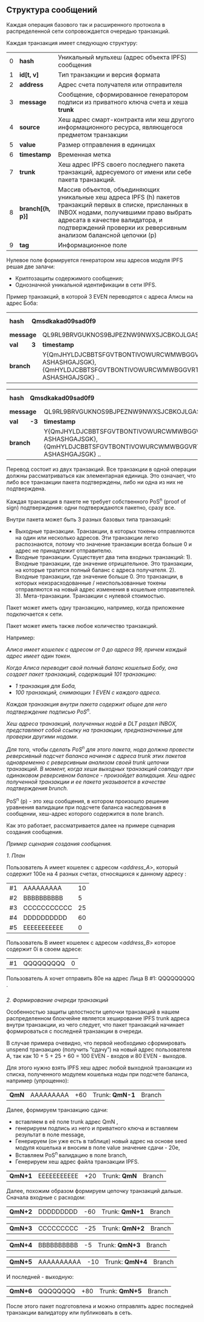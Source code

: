 ## Структура сообщений 

Каждая операция базового так и расширенного протокола в распределенной сети сопровождается очередью транзакций. 

Каждая транзакция имеет следующую структуру:
 
<table>
  <tr>
   <td>0
   </td>
   <td><strong> hash </strong>
   </td>
   <td>Уникальный мульхеш (адрес объекта IPFS) сообщения
   </td>
  </tr>
  <tr>
   <td>1
   </td>
   <td><strong> id[t, v] </strong>
   </td>
   <td>Тип транзакции и версия формата
   </td>
  </tr>
  <tr>
   <td>2
   </td>
   <td><strong> address </strong>
   </td>
   <td>Адрес счета получателя или отправителя
   </td>
  </tr>
  <tr>
   <td>3
   </td>
   <td><strong> message </strong>
   </td>
   <td>Сообщение, сформированное генератором подписи из приватного ключа счета и хеша <strong> trunk </strong>
   </td>
  </tr>
  <tr>
   <td>4
   </td>
   <td><strong> source </strong>
   </td>
   <td>Хеш адрес смарт-контракта или хеш другого информационного ресурса, являющегося предметом транзакции
   </td>
  </tr>
  <tr>
   <td>5
   </td>
   <td><strong> value </strong>
   </td>
   <td>Размер отправления в единицах 
   </td>
  </tr>
  <tr>
   <td>6
   </td>
   <td><strong> timestamp </strong>
   </td>
   <td>Временная метка
   </td>
  </tr>
  <tr>
   <td>7
   </td>
   <td><strong> trunk </strong>
   </td>
   <td>Хеш адрес IPFS своего последнего пакета  транзакций, адресуемого от имени или себе пакета транзакций.
   </td>
  </tr>
  <tr>
   <td>8
   </td>
   <td><strong> branch[{h, p}] </strong>
   </td>
   <td>Массив объектов,  объединяющих уникальные хеш адреса IPFS  (h) пакетов транзакций первых в списке,  присланных в INBOX нодами, получившими право выбрать адресата в качестве валидатора, и подтверждений проверки их реверсивным анализом балансной цепочки (p)
   </td>
  </tr>
  <tr>
   <td>9
   </td>
   <td><strong> tag </strong>
   </td>
   <td>Информационное поле
   </td>
  </tr>
</table>
 

Нулевое поле формируется генератором хеш адресов модуля IPFS решая две залачи:
*   Криптозащиты содержимого сообщения;
*   Однозначной уникальной идентификации в сети IPFS.
   
Пример транзакций, в которой 3 EVEN переводятся с адреса Алисы на адрес Боба:
 
<table>
  <tr>
   <td>
<strong>hash</strong>
   </td>
   <td colspan="3" ><strong> Qmsdkakad09sad0f9 </strong>
   </td>
   <td><strong> id </strong>
   </td>
   <td colspan="2" > 0x0001, 0x001 
   </td>
   <td><strong> addr </strong>
   </td>
   <td colspan="2" > JHYLDJCBBTSFGVTBONTIVOWURCWMWBGGVRTOAMTKKFHWJAJHKKPWEYTAVDXMUSJBIUYEVZMO9LXBWHTUZ 
   </td>
  </tr>
  <tr>
   <td colspan="2" ><strong> message </strong>
   </td>
   <td colspan="3" > QL9RL9BRVGUKNOS9BJPEZNW9NWXSJCBKOJLGASARQMPXVZYXMAYOJDXTSNRX9KMWZNTJRZMONURODNXSD 
   </td>
   <td><strong> src </strong>
   </td>
   <td colspan="4" > YDDQVGFO9OTJQSRGESYLPWLIDYBTFHUFQJ9HINVQVJMIKCHXBRNNOO9EZXGDOYJZPCPCZUARJ9IXA9999 
   </td>
  </tr>
  <tr>
   <td><strong> val </strong>
   </td>
   <td><strong> 3 </strong>
   </td>
   <td><strong> timestamp </strong>
   </td>
   <td>
         1515494426 
   </td>
   <td colspan="2" ><strong> trunk </strong>
   </td>
   <td colspan="4" > QmAsaskakad09sad0f9 
   </td>
  </tr>
  <tr>
   <td colspan="2" ><strong> branch </strong>
   </td>
   <td colspan="2" >
 Y{QmJHYLDJCBBTSFGVTBONTIVOWURCWMWBGGVRTOAMTKKFHWJAJHKKPWEYTAVDXMUSJBIUYEVZMO9LXBWHTUZ, ASHASHGAJSGK}, {QmHYLDJCBBTSFGVTBONTIVOWURCWMWBGGVRTOAMTKKFHWJAJHKKPWEYTAVDXMUSJBIUYEVZMO9LXBWHTUZ, ASHASHGAJSGK} .. 
   </td>
   <td colspan="2" ><strong> tag </strong>
   </td>
   <td colspan="4" > TEST_TRANSAC 
   </td>
  </tr>
</table>
 


<table>
  <tr>
   <td><strong> hash </strong>
   </td>
   <td colspan="3" ><strong> Qmsdkakad09sad0f9 </strong>
   </td>
   <td><strong> id </strong>
   </td>
   <td colspan="2" > 0x0001, 0x001 
   </td>
   <td><strong> addr </strong>
   </td>
   <td colspan="2" > AJSAJKHSNXABONTIVOWURCWMWBGGVRTOAMTKKFHWJAJHKKPWEYTAVDXM 
   </td>
  </tr>
  <tr>
   <td colspan="2" ><strong> message </strong>
   </td>
   <td colspan="3" > QL9RL9BRVGUKNOS9BJPEZNW9NWXSJCBKOJLGASARQMPXVZYXMAYOJDXTSNRX9KMWZNTJRZMONURODNXSD 
   </td>
   <td><strong> src </strong>
   </td>
   <td colspan="4" > YDDQVGFO9OTJQSRGESYLPWLIDYBTFHUFQJ9HINVQVJMIKCHXBRNNOO9EZXGDOYJZPCPCZUARJ9IXA9999 
   </td>
  </tr>
  <tr>
   <td><strong> val </strong>
   </td>
   <td><strong> -3 </strong>
   </td>
   <td><strong> timestamp </strong>
   </td>
   <td>
         1515494426 
   </td>
   <td colspan="2" ><strong> trunk </strong>
   </td>
   <td colspan="4" > QmAsaskakad09sad0f9 
   </td>
  </tr>
  <tr>
   <td colspan="2" ><strong> branch </strong>
   </td>
   <td colspan="2" >
 Y{QmJHYLDJCBBTSFGVTBONTIVOWURCWMWBGGVRTOAMTKKFHWJAJHKKPWEYTAVDXMUSJBIUYEVZMO9LXBWHTUZ, ASHASHGAJSGK}, {QmHYLDJCBBTSFGVTBONTIVOWURCWMWBGGVRTOAMTKKFHWJAJHKKPWEYTAVDXMUSJBIUYEVZMO9LXBWHTUZ, ASHASHGAJSGK} .. 
   </td>
   <td colspan="2" ><strong> tag </strong>
   </td>
   <td colspan="4" > TEST_TRANSAC 
   </td>
  </tr>
</table>

Перевод состоит из двух транзакций. Все транзакции в одной операции должны рассматриваться как элементарная единица. Это означает, что либо все транзакции пакета подтверждены, либо ни одна из них не подтверждена. 

Каждая транзакция в пакете не требует собственного PoS<sup>n</sup> (proof  of sign) подтверждения: одни подтверждаются пакетно, сразу все. 

Внутри пакета может быть 3 разных базовых типа транзакций:
*   Выходные транзакции. Транзакции, в которых токены отправляются на один или несколько адресов. Эти транзакции легко распознаются, потому что значение транзакции всегда больше 0 и адрес не принадлежит отправителю. 
*   Входные транзакции. Существует два типа входных транзакций: 
 1). Входные транзакции, где значение отрицательное. Это транзакции, на которые тратится полный баланс с адреса получателя. 
 2). Входные транзакции, где значение больше 0. Это транзакции, в которых неизрасходованные / неиспользованные токены  отправляются на новый адрес изменения в кошельке отправителей. 
 3). Мета-транзакции. Транзакции с нулевой стоимостью. 

Пакет может иметь одну транзакцию, например, когда приложение подключается к сети. 

Пакет может иметь также любое количество транзакций. 

Например:

*Алиса имеет кошелек с адресом от 0 до адреса 99, причем каждый адрес имеет один токен.*

*Когда Алиса переводит свой полный баланс кошелька Бобу, она создает пакет транзакций, содержащий 101 транзакцию:*
*   *1 транзакция для Боба,*
*   *100 транзакций, снимающих 1 EVEN с каждого адреса.*

*Каждая транзакция внутри пакета  содержит общее для него подтверждение подписью PoS<sup>n</sup>.*

*Хеш адреса транзакций, полученных нодой в DLT раздел INBOX, представляют собой ссылку на транзакции, предназначенные для проверки другими нодами.* 

*Для того, чтобы сделать PoS<sup>n</sup> для этого пакета, нода должна провести реверсивный подсчет баланса начиная с адреса trunk этих пакетов одновременно с реверсивным анализом своей trunk цепочки транзакций. В момент, когда хеши выходных транзакций совпадут при одинаковом реверсивном балансе - произойдет валидация. Хеш адрес полученной транзакции и ее пакета указывается в качестве подтверждения brunch.*

PoS<sup>n</sup> (p) - это хеш сообщения, в котором произошло решение уравнения валидации при подсчете баланса наследования в сообщении, хеш-адрес которого содержится в поле branch. 

Как это работает, рассматривается  далее на примере сценария создания сообщения.

*Пример сценария создания сообщения.*

_1_. *План*

Пользователь А имеет кошелек с адресом <_address_A_>, который содержит 100e на 4 разных счетах, относящихся к данному адресу :


<table>
 <tr>
   <td>
#1
   </td>
   <td>
    AAAAAAAAA
   </td>
   <td>10
   </td>
  </tr>
  <tr>
   <td>#2
   </td>
   <td>
    BBBBBBBBBB
   </td>
   <td>5
   </td>
  </tr>
  <tr>
   <td>#3
   </td>
   <td>
    CCCCCCCCCCC
   </td>
   <td>25
   </td>
  </tr>
  <tr>
   <td>#4
   </td>
   <td>
    DDDDDDDDDD
   </td>
   <td>60
   </td>
  </tr>
  <tr>
   <td>#5
   </td>
   <td>
    EEEEEEEEEEE
   </td>
   <td>0
   </td>
  </tr>
</table>



Пользователь B имеет кошелек с адресом <_address_B_> которое содержит 0i в своем адресе:


<table>
  <tr>
   <td>#1
   </td>
   <td>
    QQQQQQQQQ
   </td>
   <td>0
   </td>
  </tr>
</table>

Пользователь А хочет отправить 80e на адрес Лица В #1:  QQQQQQQQQ .


### 

_2. Формирование  очереди транзакций_


Особенностью защиты целостности цепочки транзакций в нашем распределенном блокчейне является хеширование IPFS trunk адреса внутри транзакции, из чего следует, что пакет транзакций начинает формироваться с последней транзакции в очереди. 

В случае примера очевидно, что первой необходимо сформировать unspend транзакцию (получить ”сдачу”) на новый адрес пользователя A, так как 10 + 5 + 25 + 60 = 100 EVEN - входов и 80 EVEN - выходов. 

Для этого нужно взять IPFS хеш адрес любой выходной транзакции из списка, полученного модулем кошелька ноды при подсчете баланса, например (упрощенно):

<table>
  <tr>
   <td><strong> QmN </strong>
   </td>
   <td>
    AAAAAAAAA
   </td>
   <td>
    +60
   </td>
   <td>Trunk: <strong> QmN-1 </strong>
   </td>
   <td>Branch
   </td>
  </tr>
</table>

Далее, формируем транзакцию сдачи:  

* вставляем в её поле trunk адрес  QmN </strong>,
* генерируем подпись из него и приватного ключа и вставляем результат в поле message,
* Генерируем (он уже есть в таблице) новый адрес на основе seed модуля кошелька и вносим в поле value значение сдачи - 20e,
* Вставляем  PoS<sup>n   </sup>валидацию в поле branch,
* Генерируем хеш адрес файла транзакции IPFS.

<table>
  <tr>
   <td>
<strong> QmN+1 </strong>
   </td>
   <td>
    EEEEEEEEEEE
   </td>
   <td>
    +20
   </td>
   <td>Trunk: <strong> QmN </strong>
   </td>
   <td>Branch
   </td>
  </tr>
</table>

Далее, похожим образом формируем цепочку транзакций дальше. 
Сначала входные с расходом:

<table>
  <tr>
   <td><strong> QmN+2 </strong>
   </td>
   <td>
    DDDDDDDDD
   </td>
   <td>
    -60
   </td>
   <td>Trunk: <strong> QmN+1 </strong>
   </td>
   <td>Branch
   </td>
  </tr>
</table>



<table>
  <tr>
   <td><strong> QmN+3 </strong>
   </td>
   <td>
    CCCCCCCCC
   </td>
   <td>
    -25
   </td>
   <td>Trunk: <strong> QmN+2 </strong>
   </td>
   <td>Branch
   </td>
  </tr>
</table>



<table>
  <tr>
   <td><strong> QmN+4 </strong>
   </td>
   <td>
    BBBBBBBBBB
   </td>
   <td>
    -5
   </td>
   <td>Trunk: <strong> QmN+3 </strong>
   </td>
   <td>Branch
   </td>
  </tr>
</table>



<table>
  <tr>
   <td><strong> QmN+5 </strong>
   </td>
   <td>
    AAAAAAAAAA
   </td>
   <td>
    -10
   </td>
   <td>Trunk: <strong> QmN+4 </strong>
   </td>
   <td>Branch
   </td>
  </tr>
</table>

И последней - выходную:  

<table>
  <tr>
   <td><strong> QmN+6 </strong>
   </td>
   <td>
    QQQQQQQQ
   </td>
   <td>
    +80
   </td>
   <td>Trunk: <strong> QmN+5 </strong>
   </td>
   <td>Branch
   </td>
  </tr>
</table>


После этого пакет подготовлена и можно отправлять адрес последней транзакции валидатору или публиковать в сеть.


